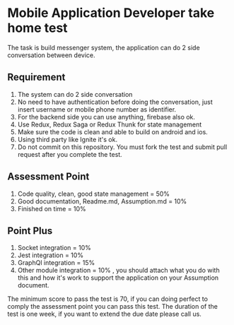 # Mobile Application Developer take home test

The task is build messenger system, the application can do 2 side conversation between device. 

## Requirement
1. The system can do 2 side conversation
2. No need to have authentication before doing the conversation, just insert username or mobile phone number as identifier.
3. For the backend side you can use anything, firebase also ok.
4. Use Redux, Redux Saga or Redux Thunk for state management
5. Make sure the code is clean and able to build on android and ios.
6. Using third party like Ignite it's ok.
7. Do not commit on this repository. You must fork the test and submit pull request after you complete the test.

## Assessment Point
1. Code quality, clean, good state management = 50%
2. Good documentation, Readme.md, Assumption.md = 10%
3. Finished on time = 10%

## Point Plus
1. Socket integration = 10%
2. Jest integration = 10%
3. GraphQl integration = 15%
4. Other module integration = 10% , you should attach what you do with this and how it's work to support the application on your Assumption document.

The minimum score to pass the test is 70, if you can doing perfect to comply the assessment point you can pass this test. The duration of the test is one week, if you want to extend the due date please call us.
